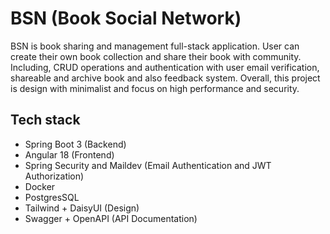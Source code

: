 # BSN (Book Social Network)

BSN is book sharing and management full-stack application. User can create their own book collection and share their book with community. Including, CRUD operations and authentication with user email verification, shareable and archive book and also feedback system. Overall, this project is design with minimalist and focus on high performance and security.

## Tech stack

- Spring Boot 3 (Backend)
- Angular 18 (Frontend)
- Spring Security and Maildev (Email Authentication and JWT Authorization)
- Docker
- PostgresSQL
- Tailwind + DaisyUI (Design)
- Swagger + OpenAPI (API Documentation)